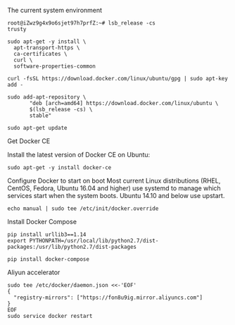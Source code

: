 
The current system environment
```
root@iZwz9g4x9o6sjet97h7prfZ:~# lsb_release -cs
trusty
```

```
sudo apt-get -y install \
  apt-transport-https \
  ca-certificates \
  curl \
  software-properties-common 

curl -fsSL https://download.docker.com/linux/ubuntu/gpg | sudo apt-key add -

sudo add-apt-repository \
       "deb [arch=amd64] https://download.docker.com/linux/ubuntu \
       $(lsb_release -cs) \
       stable"

sudo apt-get update
```

Get Docker CE

Install the latest version of Docker CE on Ubuntu:
```
sudo apt-get -y install docker-ce
```

Configure Docker to start on boot
Most current Linux distributions (RHEL, CentOS, Fedora, Ubuntu 16.04 and higher) use systemd to manage which services start when the system boots. Ubuntu 14.10 and below use upstart.
```
echo manual | sudo tee /etc/init/docker.override
```

Install Docker Compose
```
pip install urllib3==1.14
export PYTHONPATH=/usr/local/lib/python2.7/dist-packages:/usr/lib/python2.7/dist-packages

pip install docker-compose
```

Aliyun accelerator
```
sudo tee /etc/docker/daemon.json <<-'EOF'
{
  "registry-mirrors": ["https://fon8u9ig.mirror.aliyuncs.com"]
}
EOF
sudo service docker restart
```

